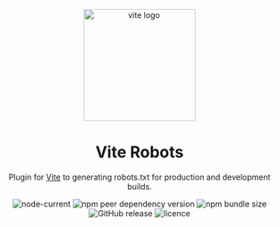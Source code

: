 <div align="center">
  <a href="https://vitejs.dev/">
    <img width="200" height="200" hspace="10" src="https://vitejs.dev/logo.svg" alt="vite logo" />
  </a>
  <h1>Vite Robots</h1>

  <p>
    Plugin for <a href="https://vitejs.dev/">Vite</a> to generating robots.txt for production and development builds.
  </p>
  
  <img src="https://img.shields.io/node/v/vite-plugin-robots" alt="node-current" />
  
  <img src="https://img.shields.io/npm/dependency-version/vite-plugin-robots/peer/vite" alt="npm peer dependency version" />
  
  <img src="https://img.shields.io/bundlephobia/minzip/vite-plugin-robots?label=minfied" alt="npm bundle size"/>
  
  <img src="https://img.shields.io/github/v/release/fatehak/vite-plugin-robots" alt="GitHub release" />

  <img src="https://img.shields.io/npm/l/vite-plugin-robots" alt="licence" />
</div>
